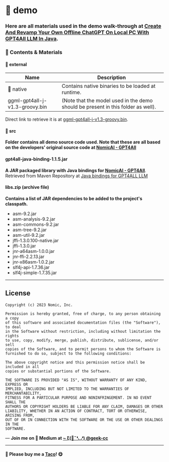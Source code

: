 
# 📁 demo

### Here are all materials used in the demo walk-through at [Create And Revamp Your Own Offline ChatGPT On Local PC With GPT4All LLM In Java](#articleLink).

<div align="left">

### 📌 Contents & Materials

</div>
<div align="left">

#### 📁 external

<table>
	<thead>
		<tr><th>Name</th><th>Description</th></tr>
	</thead>
	<tbody>
		<tr><td>📁 native</td><td>Contains native binaries to be loaded at runtime.</td></tr>
		<tr><td>ggml-gpt4all-j-v1.3-groovy.bin</td><td>(Note that the model used in the demo should be present in this folder as well).</td></tr>
	</tbody>
</table>


<p>Direct link to retrieve it is at <a href='https://gpt4all.io/models/ggml-gpt4all-j-v1.3-groovy.bin' target='_blank'>ggml-gpt4all-j-v1.3-groovy.bin</a>.</p>


#### 📁 src

<p><strong>Folder contains all demo source code used. Note that these are all based on the developers' original source code at <a href='https://github.com/nomic-ai/gpt4all/tree/main/gpt4all-bindings/java/src'>NomicAI - GPT4All</a></strong></p>

#### gpt4all-java-binding-1.1.5.jar

<p><strong>A JAR packaged library with Java bindings for <a href='https://github.com/nomic-ai/gpt4all/tree/main/gpt4all-bindings/java/src'>NomicAI - GPT4All</a></strong>. Retrieved from Maven Repository at <a href='https://mvnrepository.com/artifact/com.hexadevlabs/gpt4all-java-binding/1.1.5' target='blank'>Java bindings for GPT4ALL LLM</a></p>


#### libs.zip (archive file)

<p><strong>Contains a list of JAR dependencies to be added to the project's classpath.</strong></p>

<ul>
	<li>asm-9.2.jar</li>
	<li>asm-analysis-9.2.jar</li>
	<li>asm-commons-9.2.jar</li>
	<li>asm-tree-9.2.jar</li>
	<li>asm-util-9.2.jar</li>
	<li>jffi-1.3.0.100-native.jar</li>
	<li>jffi-1.3.0.jar</li>
	<li>jnr-a64asm-1.0.0.jar</li>
	<li>jnr-ffi-2.2.13.jar</li>
	<li>jnr-x86asm-1.0.2.jar</li>
	<li>slf4j-api-1.7.36.jar</li>
	<li>slf4j-simple-1.7.35.jar</li>
</ul>

</div>

---

## License

```
Copyright (c) 2023 Nomic, Inc.

Permission is hereby granted, free of charge, to any person obtaining a copy
of this software and associated documentation files (the "Software"), to deal
in the Software without restriction, including without limitation the rights
to use, copy, modify, merge, publish, distribute, sublicense, and/or sell
copies of the Software, and to permit persons to whom the Software is
furnished to do so, subject to the following conditions:

The above copyright notice and this permission notice shall be included in all
copies or substantial portions of the Software.

THE SOFTWARE IS PROVIDED "AS IS", WITHOUT WARRANTY OF ANY KIND, EXPRESS OR
IMPLIED, INCLUDING BUT NOT LIMITED TO THE WARRANTIES OF MERCHANTABILITY,
FITNESS FOR A PARTICULAR PURPOSE AND NONINFRINGEMENT. IN NO EVENT SHALL THE
AUTHORS OR COPYRIGHT HOLDERS BE LIABLE FOR ANY CLAIM, DAMAGES OR OTHER
LIABILITY, WHETHER IN AN ACTION OF CONTRACT, TORT OR OTHERWISE, ARISING FROM,
OUT OF OR IN CONNECTION WITH THE SOFTWARE OR THE USE OR OTHER DEALINGS IN THE
SOFTWARE.
```

<p>— <b>Join me on 📝 <b>Medium</b> at <a href='https://medium.com/@geek-cc' target='_blank'>~ ξ(🎀˶❛◡❛) @geek-cc</a></b></p>

---

#### 🌮 Please buy me a <a href='https://www.buymeacoffee.com/geekcc' target='_blank'>Taco</a>! 😋
